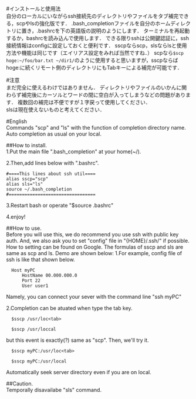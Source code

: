 #インストールと使用法  
自分のローカルにいながらssh接続先のディレクトリやファイルをタブ補完できる，scpやlsの強化版です．
.bash\_completionファイルを自分のホームディレクトリに置き，.bashrcを下の英語版の説明のようにします．
ターミナルを再起動するか，bashrcを読み込んで使用します．
できる限りsshは公開鍵認証に，ssh接続情報はconfigに設定しておくと便利です．
sscpならscp，slsならlsと使用方法や機能は同じです（エイリアス設定をみれば当然ですね．）
scpなら`$scp hoge:~/foo/bar.txt ~/dir1/`のように使用すると思いますが，sscpならばhoge:に続くリモート側のディレクトリにもTabキーによる補完が可能です．

#注意  
まだ完全に使えるわけではありません．
ディレクトリやファイルのいかんに関わらず補完後にカーソルとワードの間に空白が入ってしまうなどの問題があります．
複数回の補完は不便ですが１字戻って使用してください．  
slsは現在使えないものと考えてください．

#English  
Commands "scp" and "ls" with the function of completion directory name.
Auto completion as usual on your local.

##How to install.  
1.Put the main file ".bash\_completion" at your home(~/).

2.Then,add lines below with ".bashrc".
  ``` 
  #====This lines about ssh util====
  alias sscp="scp"
  alias sls="ls"
  source ~/.bash_completion
  #=================================
  ```

3.Restart bash or operate "$source .bashrc"

4.enjoy!

##How to use.  
Before you will use this, we do recommend you use ssh with public key auth.
And, we also ask you to set "config" file in "{HOME}/.ssh/" if possible. 
How to setting can be found on Google.
The formulas of sscp and sls are same as scp and ls.
Demo are shown below:
1.For example, config file of ssh is like that shown below.
  ```
    Host myPC
        HostName 00.000.000.0
        Port 22
        User user1
  ```
  Namely, you can connect your sever with the command line "ssh myPC"

2.Completion can be atuated when type the tab key.
  ```  
    $sscp /usr/loc<tab>
  ```
  ```
    $sscp /usr/loccal
  ```
  but this event is exactly(?) same as "scp".
  Then, we'll try it.
  ```
    $sscp myPC:/usr/loc<tab>
  ```
  ```
    $sscp myPC:/usr/local
  ```
  Automatically seek server directory even if you are on local.

##Caution.  
Temporally disavailabe "sls" command.

